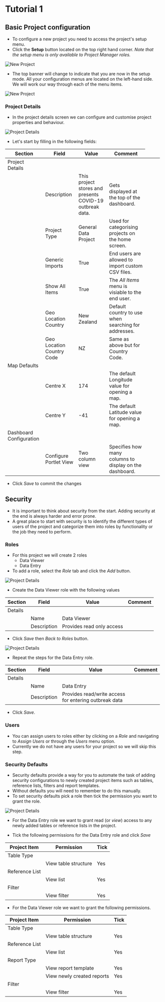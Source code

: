 # Tutorial 1

## Basic Project configuration


- To configure a new project you need to access the project's setup menu. 
- Click the **Setup** button located on the top right hand corner. *Note that the setup menu is only available to Project Manager roles.*

![New Project](assets/Config_Project_Setup.png)

- The top banner will change to indicate that you are now in the setup mode. All your configuration menus are located on the left-hand side. We will work our way through each of the menu items.

![New Project](assets/Config_Project_Setup_Menus.png)

### Project Details
- In the project details screen we can configure and customise project properties and behaviour.

![Project Details](assets/Config_Project_Setup_Details.png)

- Let's start by filling in the following fields:

| Section | Field  | Value | Comment |
| ------------- | ------------- | ------------- | ------------- |
| Project Details <td colspan=3>|
|| Description | This project stores and presents COVID-19 outbreak data. | Gets displayed at the top of the dashboard.|
|| Project Type | General Data Project | Used for categorising projects on the home screen.|
|| Generic Imports | True | End users are allowed to import custom CSV files.|
|| Show All Items | True | The *All Items* menu is visiable to the end user.|
|| Geo Location Country | New Zealand| Default country to use when searching for addresses. |
|| Geo Location Country Code| NZ| Same as above but for Country Code. |
| Map Defaults |
|| Centre X | 174 | The default Longitude value for opening a map. |
|| Centre Y | -41 | The default Latitude value for opening a map. |
| Dashboard Configuration |
|| Configure Portlet View | Two column view | Specifies how many columns to display on the dashboard. |

- Click *Save* to commit the changes

## Security
- It is important to think about security from the start. Adding security at the end is always harder and error prone.
- A great place to start with security is to identify the different types of users of the project and categorize them into roles by functionality or the job they need to perform.

### Roles
- For this project we will create 2 roles
  - Data Viewer
  - Data Entry
- To add a role, select the *Role* tab and click the *Add* button.

![Project Details](assets/Config_Project_Setup_Add_Roles.png)

- Create the Data Viewer role with the following values

| Section | Field  | Value | Comment |
| ------------- | ------------- | ------------- | ------------- |
| Details |
|| Name | Data Viewer | |
|| Description | Provides read only access | |

- Click *Save* then *Back to Roles* button. 

![Project Details](assets/Config_Project_Setup_Save_Role.png)

- Repeat the steps for the Data Entry role.

| Section | Field  | Value | Comment |
| ------------- | ------------- | ------------- | ------------- |
| Details |
|| Name | Data Entry | |
|| Description | Provides read/write access for entering outbreak data | |

- Click *Save*. 

### Users
- You can assign users to roles either by clicking on a *Role* and navigating to *Assign Users* or through the *Users* menu option. 
- Currently we do not have any users for your project so we will skip this step.

### Security Defaults
- Security defaults provide a way for you to automate the task of adding security configurations to newly created project items such as tables, reference lists, filters and report templates.
- Without defaults you will need to remember to do this manually.
- To set security defaults pick a role then tick the permission you want to grant the role.

![Project Details](assets/Config_Project_Setup_Security_Defaults.png)

- For the Data Entry role we want to grant read (or *view*) access to any newly added tables or reference lists in the project.

- Tick the following permissions for the Data Entry role and click *Save*

| Project Item | Permission  | Tick |
| ------------- | ------------- | ------------- |
| Table Type |
|| View table structure | Yes | 
| Reference List |
|| View list | Yes | 
| Filter |
|| View filter | Yes | 

- For the Data Viewer role we want to grant the following permissions.

| Project Item | Permission  | Tick |
| ------------- | ------------- | ------------- |
| Table Type |
|| View table structure | Yes | 
| Reference List |
|| View list | Yes | 
| Report Type |
|| View report template | Yes |
|| View newly created reports | Yes |
| Filter |
|| View filter | Yes | 